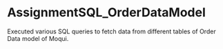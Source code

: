 # AssignmentSQL_OrderDataModel
Executed various SQL queries to fetch data from different tables of Order Data model of Moqui.
